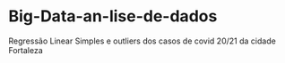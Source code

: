 # Big-Data-an-lise-de-dados
Regressão Linear Simples e outliers dos casos de covid 20/21 da cidade Fortaleza
